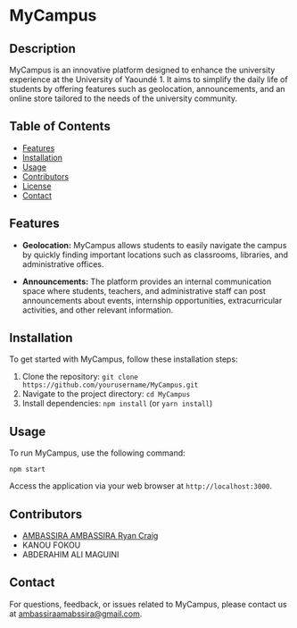 # MyCampus

## Description
MyCampus is an innovative platform designed to enhance the university experience at the University of Yaoundé 1. It aims to simplify the daily life of students by offering features such as geolocation, announcements, and an online store tailored to the needs of the university community.

## Table of Contents
- [Features](#features)
- [Installation](#installation)
- [Usage](#usage)
- [Contributors](#contributors)
- [License](#license)
- [Contact](#contact)

## Features
- **Geolocation:** MyCampus allows students to easily navigate the campus by quickly finding important locations such as classrooms, libraries, and administrative offices.

- **Announcements:** The platform provides an internal communication space where students, teachers, and administrative staff can post announcements about events, internship opportunities, extracurricular activities, and other relevant information.

## Installation
To get started with MyCampus, follow these installation steps:

1. Clone the repository: `git clone https://github.com/yourusername/MyCampus.git`
2. Navigate to the project directory: `cd MyCampus`
3. Install dependencies: `npm install` (or `yarn install`)

## Usage
To run MyCampus, use the following command:

```shell
npm start
```

Access the application via your web browser at `http://localhost:3000`.

## Contributors
- [AMBASSIRA AMBASSIRA Ryan Craig](https://github.com/theaarc)
- KANOU FOKOU
- ABDERAHIM ALI MAGUINI

## Contact
For questions, feedback, or issues related to MyCampus, please contact us at [ambassiraamabssira@gmail.com](mailto:ambassiraamabssira@gmail.com).
```
